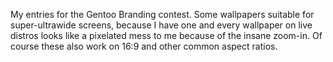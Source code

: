  My entries for the Gentoo Branding contest. Some wallpapers suitable for super-ultrawide screens, because I have one and every wallpaper on live distros looks like a pixelated mess to me because of the insane zoom-in. Of course these also work on 16:9 and other common aspect ratios.

